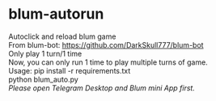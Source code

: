 # blum-autorun
Autoclick and reload blum game
<br>From blum-bot: https://github.com/DarkSkull777/blum-bot
<br>Only play 1 turn/1 time
<br>Now, you can only run 1 time to play multiple turns of game.
<br>Usage: pip install -r requirements.txt
<br>python blum_auto.py
<br>_Please open Telegram Desktop and Blum mini App first._

